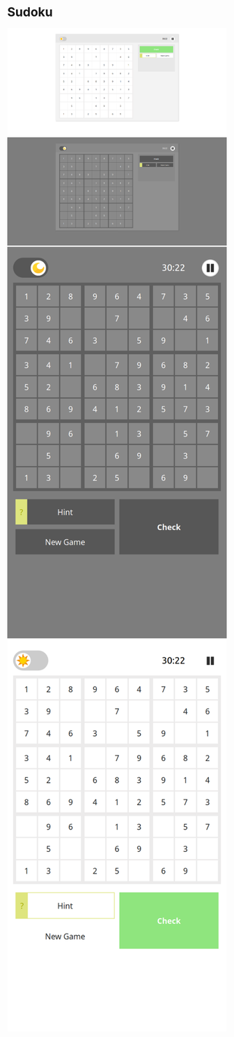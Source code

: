 # Sudoku
![](preview/preview1.png)
![](preview/preview2.png)
![](preview/preview3.png)
![](preview/preview4.png)
